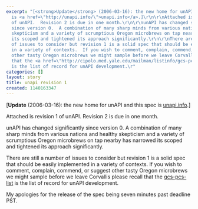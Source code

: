 ```yaml
---
excerpt: "[<strong>Update</strong> (2006-03-16): the new home for unAPI and this spec
  is <a href=\"http://unapi.info/\">unapi.info</a>.]\r\n\r\nAttached is revision 1
  of unAPI.  Revision 2 is due in one month.\r\n\r\nunAPI has changed significantly
  since version 0.  A combination of many sharp minds from various nations and healthy
  skepticism and a variety of scrumptious Oregon microbrews on tap nearby has narrowed
  its scoped and tightened its approach significantly.\r\n\r\nThere are still a number
  of issues to consider but revision 1 is a solid spec that should be easily implemented
  in a variety of contexts.  If you wish to comment, complain, commend, or suggest
  other tasty Oregon microbrews we might sample before we leave Corvallis please recall
  that the <a href=\"http://cipolo.med.yale.edu/mailman/listinfo/gcs-pcs-list\">gcs-pcs-list</a>
  is the list of record for unAPI development.\r"
categories: []
layout: story
title: unapi revision 1
created: 1140163347
---
```

[<strong>Update</strong> (2006-03-16): the new home for unAPI and this spec is <a href="http://unapi.info/">unapi.info</a>.]

Attached is revision 1 of unAPI.  Revision 2 is due in one month.

unAPI has changed significantly since version 0.  A combination of many sharp minds from various nations and healthy skepticism and a variety of scrumptious Oregon microbrews on tap nearby has narrowed its scoped and tightened its approach significantly.

There are still a number of issues to consider but revision 1 is a solid spec that should be easily implemented in a variety of contexts.  If you wish to comment, complain, commend, or suggest other tasty Oregon microbrews we might sample before we leave Corvallis please recall that the <a href="http://cipolo.med.yale.edu/mailman/listinfo/gcs-pcs-list">gcs-pcs-list</a> is the list of record for unAPI development.

My apologies for the release of the spec being seven minutes past deadline PST.

